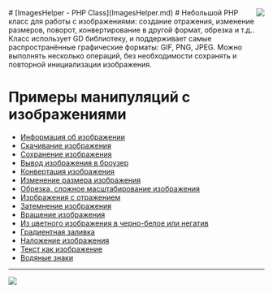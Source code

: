 
<img src='http://4.bp.blogspot.com/-C5AyzYXuuso/Tjqz9QaSxEI/AAAAAAAALGU/WcDtQUMcWs0/s200/imageshelper.png' align='right' />
# [ImagesHelper - PHP Class](ImagesHelper.md) #
Небольшой PHP класс для работы с изображениями: создание отражения, изменение размеров, поворот, конвертирование в другой формат, обрезка и т.д.. Класс использует GD библиотеку, и поддерживает самые распространённые графические форматы: GIF, PNG, JPEG. Можно выполнять несколько операций, без необходимости сохранять и повторной инициализации изображения.

# Примеры манипуляций с изображениями #

  * [Информация об изображении](ImagesHelperInfo.md)
  * [Скачивание изображения](ImagesHelperDownload.md)
  * [Сохранение изображения](ImagesHelperSave.md)
  * [Вывод изображения в броузер](ImagesHelperShow.md)
  * [Конвертация изображения](ImagesHelperConvert.md)
  * [Изменение размера изображения](ImagesHelperResize.md)
  * [Обрезка, сложное масштабирование изображения](ImagesHelperCrop.md)
  * [Изображения с отражением](ImagesHelperReflection.md)
  * [Затемнение изображения](ImagesHelperFade.md)
  * [Вращение изображения](ImagesHelperRotate.md)
  * [Из цветного изображения в черно-белое или негатив](ImagesHelperGrayscale.md)
  * [Градиентная заливка](ImagesHelperGradient.md)
  * [Наложение изображения](ImagesHelperOverlay.md)
  * [Текст как изображение](ImagesHelperText.md)
  * [Водяные знаки](ImagesHelperWatermark.md)


---

<span>
<a href='http://www.gordejev.lv/'><img src='http://www.gordejev.lv/templates/gordejev/images/gora_88x31.png' /></a>
<br />
</span>
